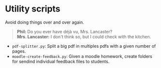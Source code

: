 # Utility scripts

Avoid doing things over and over again.

> **Phil:** Do you ever have déjà vu, Mrs. Lancaster?  
> **Mrs. Lancaster:** I don't think so, but I could check with the kitchen.

* `pdf-splitter.py`: Split a big pdf in multiples pdfs with a given number of pages.
* `moodle-create-feedback.py`: Given a moodle homework, create folders for sendind individual feedback files to students.
